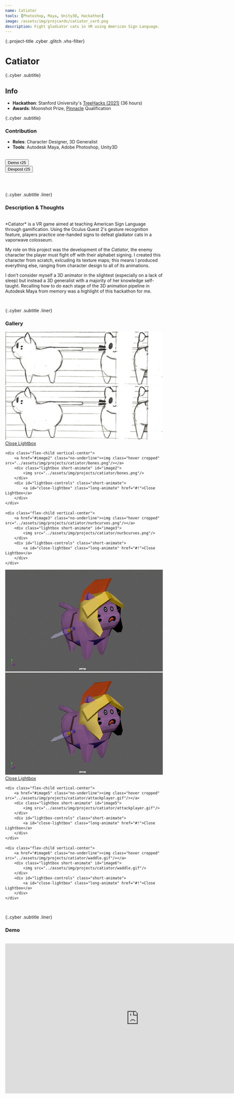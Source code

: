 ```yaml
---
name: Catiator
tools: [Photoshop, Maya, Unity3D, Hackathon]
image: /assets/img/projcards/catiator_card.png
description: Fight gladiator cats in VR using American Sign Language.
---
```

<link rel="stylesheet" href="../assets/css/mystyle.css">
<link rel="stylesheet" href="../assets/css/hoverimg.css">

{:.project-title .cyber .glitch .vhs-filter}
# Catiator

{:.cyber .subtitle}
## Info 
- **Hackathon**: Stanford University's [TreeHacks (2021)](https://devpost.com/software/catiator) (36 hours)
- **Awards**: Moonshot Prize, [Pinnacle](https://pinnacle.us.org/) Qualification

{:.cyber .subtitle}
### Contribution
- **Roles**: Character Designer, 3D Generalist
- **Tools**: Autodesk Maya, Adobe Photoshop, Unity3D

<br>

<div class="flex-container">
    <div class="flex-child vertical-center">
        <a class="no-underline" href="https://www.youtube.com/watch?v=_OPf_EpcgpE">
            <button class="btn">
            <span class="btn__content">Demo</span>
            <span class="btn__glitch"></span>
            <span class="btn__label">r25</span>
            </button>
        </a>
    </div>
    <div class="flex-child vertical-center">
        <a class="no-underline" href="https://devpost.com/software/catiator">
            <button class="btn">
            <span class="btn__content">Devpost</span>
            <span class="btn__glitch"></span>
            <span class="btn__label">r25</span>
            </button>
        </a>
    </div>
</div>

<!-- <hr class="icon"> -->
<br><br>

{:.cyber .subtitle .liner}
### Description & Thoughts
<br>
*Catiator* is a VR game aimed at teaching American Sign Language through gamification. Using the Oculus Quest 2's gesture recognition feature, players practice one-handed signs to defeat gladiator cats in a vaporwave colosseum.

My role on this project was the development of the *Catiator*, the enemy character the player must fight off with their alphabet signing. I created this character from scratch, exlcuding its texture maps; this means I produced everything else, ranging from character design to all of its animations.

I don't consider myself a 3D animator in the slightest (especially on a lack of sleep) but instead a 3D generalist with a majority of her knowledge self-taught. Recalling how to do each stage of the 3D animation pipeline in Autodesk Maya from memory was a highlight of this hackathon for me.

<!-- <hr class="icon"> -->
<br>

{:.cyber .subtitle .liner}
### Gallery
<!-- <br> -->

<div class="flex-container">
    <div class="flex-child vertical-center">
        <a href="#image1" class="no-underline"><img class="hover cropped" src="../assets/img/projects/catiator/turnaround.png"/></a>
        <div class="lightbox short-animate" id="image1">
            <img src="../assets/img/projects/catiator/turnaround.png"/>
        </div>
        <div id="lightbox-controls" class="short-animate">
            <a id="close-lightbox" class="long-animate" href="#!">Close Lightbox</a>
        </div>
    </div>

    <div class="flex-child vertical-center">
        <a href="#image2" class="no-underline"><img class="hover cropped" src="../assets/img/projects/catiator/bones.png"/></a>
        <div class="lightbox short-animate" id="image2">
            <img src="../assets/img/projects/catiator/bones.png"/>
        </div>
        <div id="lightbox-controls" class="short-animate">
            <a id="close-lightbox" class="long-animate" href="#!">Close Lightbox</a>
        </div>
    </div>

    <div class="flex-child vertical-center">
        <a href="#image3" class="no-underline"><img class="hover cropped" src="../assets/img/projects/catiator/nurbcurves.png"/></a>
        <div class="lightbox short-animate" id="image3">
            <img src="../assets/img/projects/catiator/nurbcurves.png"/>
        </div>
        <div id="lightbox-controls" class="short-animate">
            <a id="close-lightbox" class="long-animate" href="#!">Close Lightbox</a>
        </div>
    </div>
</div>

<div class="flex-container">
    <div class="flex-child vertical-center">
        <a href="#image4" class="no-underline"><img class="hover cropped" src="../assets/img/projects/catiator/defeated.gif"/></a>
        <div class="lightbox short-animate" id="image4">
            <img src="../assets/img/projects/catiator/defeated.gif"/>
        </div>
        <div id="lightbox-controls" class="short-animate">
            <a id="close-lightbox" class="long-animate" href="#!">Close Lightbox</a>
        </div>
    </div>

    <div class="flex-child vertical-center">
        <a href="#image5" class="no-underline"><img class="hover cropped" src="../assets/img/projects/catiator/attackplayer.gif"/></a>
        <div class="lightbox short-animate" id="image5">
            <img src="../assets/img/projects/catiator/attackplayer.gif"/>
        </div>
        <div id="lightbox-controls" class="short-animate">
            <a id="close-lightbox" class="long-animate" href="#!">Close Lightbox</a>
        </div>
    </div>

    <div class="flex-child vertical-center">
        <a href="#image6" class="no-underline"><img class="hover cropped" src="../assets/img/projects/catiator/waddle.gif"/></a>
        <div class="lightbox short-animate" id="image6">
            <img src="../assets/img/projects/catiator/waddle.gif"/>
        </div>
        <div id="lightbox-controls" class="short-animate">
            <a id="close-lightbox" class="long-animate" href="#!">Close Lightbox</a>
        </div>
    </div> 
</div>

<!-- <hr class="icon"> -->
<br>

{:.cyber .subtitle .liner}
### Demo
<br>
<div class="flex-container">
    <div class="flex-child vertical-center">
        <iframe width="854" height="480" src="https://www.youtube.com/embed/_OPf_EpcgpE" title="YouTube video player" frameborder="0" allow="accelerometer; autoplay; clipboard-write; encrypted-media; gyroscope; picture-in-picture" allowfullscreen></iframe>
    </div>
</div>